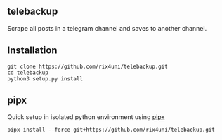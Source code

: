 ## telebackup

Scrape all posts in a telegram channel and saves to another channel.

## Installation
```
git clone https://github.com/rix4uni/telebackup.git
cd telebackup
python3 setup.py install
```

## pipx
Quick setup in isolated python environment using [pipx](https://pypa.github.io/pipx/)
```
pipx install --force git+https://github.com/rix4uni/telebackup.git
```
